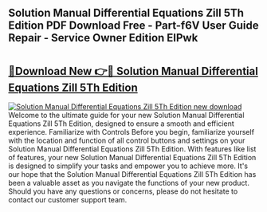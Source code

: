 ## Solution Manual Differential Equations Zill 5Th Edition PDF Download Free - Part-f6V User Guide Repair - Service Owner Edition EIPwk

# <h2><a href="http://bc6448.oget.top/?id=Solution+Manual+Differential+Equations+Zill+5Th+Edition">🔗Download New 👉🔴 Solution Manual Differential Equations Zill 5Th Edition</a></h2>

[![Solution Manual Differential Equations Zill 5Th Edition new download](https://i.imgur.com/5g1atiW.png)](http://bc6448.oget.top/?id=Solution+Manual+Differential+Equations+Zill+5Th+Edition)
Welcome to the ultimate guide for your new Solution Manual Differential Equations Zill 5Th Edition, designed to ensure a smooth and efficient experience. Familiarize with Controls Before you begin, familiarize yourself with the location and function of all control buttons and settings on your Solution Manual Differential Equations Zill 5Th Edition. With features like list of features, your new Solution Manual Differential Equations Zill 5Th Edition is designed to simplify your tasks and empower you to achieve more. It's our hope that the Solution Manual Differential Equations Zill 5Th Edition has been a valuable asset as you navigate the functions of your new product. Should you have any questions or concerns, please do not hesitate to contact our customer support team.
